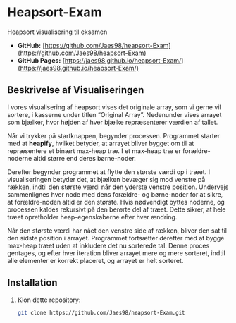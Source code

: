 # Heapsort-Exam

Heapsort visualisering til eksamen

- **GitHub:** [https://github.com/Jaes98/heapsort-Exam](https://github.com/Jaes98/heapsort-Exam)
- **GitHub Pages:** [https://jaes98.github.io/heapsort-Exam/](https://jaes98.github.io/heapsort-Exam/)

## Beskrivelse af Visualiseringen

I vores visualisering af heapsort vises det originale array, som vi gerne vil sortere, i kasserne under titlen “Original Array”. Nedenunder vises arrayet som bjælker, hvor højden af hver bjælke repræsenterer værdien af tallet.

Når vi trykker på startknappen, begynder processen. Programmet starter med at **heapify**, hvilket betyder, at arrayet bliver bygget om til at repræsentere et binært max-heap træ. I et max-heap træ er forældre-noderne altid større end deres børne-noder.

Derefter begynder programmet at flytte den største værdi op i træet. I visualiseringen betyder det, at bjælken bevæger sig mod venstre på rækken, indtil den største værdi når den yderste venstre position. Undervejs sammenlignes hver node med dens forældre- og børne-noder for at sikre, at forældre-noden altid er den største. Hvis nødvendigt byttes noderne, og processen kaldes rekursivt på den berørte del af træet. Dette sikrer, at hele træet opretholder heap-egenskaberne efter hver ændring.

Når den største værdi har nået den venstre side af rækken, bliver den sat til den sidste position i arrayet. Programmet fortsætter derefter med at bygge max-heap træet uden at inkludere det nu sorterede tal. Denne proces gentages, og efter hver iteration bliver arrayet mere og mere sorteret, indtil alle elementer er korrekt placeret, og arrayet er helt sorteret.

## Installation

1. Klon dette repository:

   ```bash
   git clone https://github.com/Jaes98/heapsort-Exam.git

